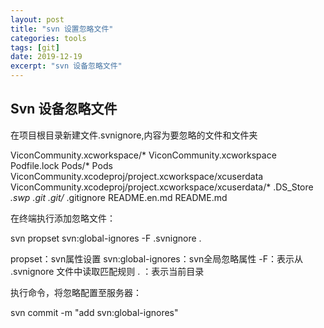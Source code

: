 ```yaml
---
layout: post
title: "svn 设置忽略文件"
categories: tools
tags: [git]
date: 2019-12-19
excerpt: "svn 设备忽略文件"
---
```


## Svn 设备忽略文件

在项目根目录新建文件.svnignore,内容为要忽略的文件和文件夹

  ViconCommunity.xcworkspace/*
  ViconCommunity.xcworkspace
  Podfile.lock
  Pods/*
  Pods
  ViconCommunity.xcodeproj/project.xcworkspace/xcuserdata
  ViconCommunity.xcodeproj/project.xcworkspace/xcuserdata/*
  .DS_Store
  *.swp
  .git
  .git/*
  .gitignore
  README.en.md
  README.md

在终端执行添加忽略文件：

  svn propset svn:global-ignores -F .svnignore .

propset：svn属性设置
svn:global-ignores：svn全局忽略属性
-F：表示从 .svnignore 文件中读取匹配规则
. ：表示当前目录

执行命令，将忽略配置至服务器：

  svn commit -m "add svn:global-ignores"
